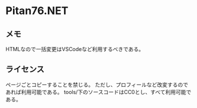 # Pitan76.NET
## メモ
HTMLなので一括変更はVSCodeなど利用するべきである。

## ライセンス
ページごとコピーすることを禁じる。
ただし、プロフィールなど改変するのであれば利用可能である。
tools/下のソースコードはCC0とし、すべて利用可能である。

